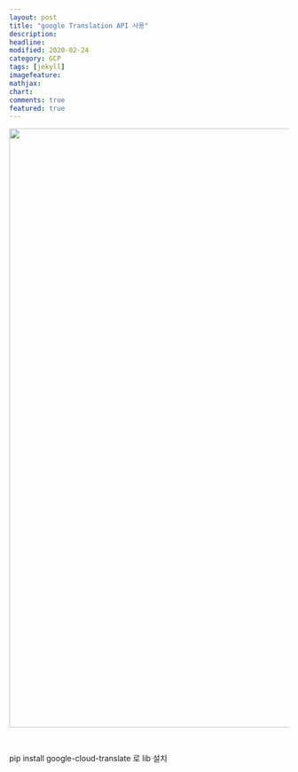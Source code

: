 ```yaml
---
layout: post
title: "google Translation API 사용"
description: 
headline: 
modified: 2020-02-24
category: GCP
tags: [jekyll]
imagefeature: 
mathjax: 
chart: 
comments: true
featured: true
---
```


<p><img src="https://adb-bucket3.s3.amazonaws.com/media/ckupload/2019/11/18/image_d1ldmND.png" style="height:1080px; width:1920px" /></p>

<p>&nbsp;</p>

<p>pip install google-cloud-translate 로 lib 설치</p>
